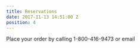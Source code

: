 ```yaml
---
title: Reservations
date: 2017-11-13 14:51:00 Z
position: 4
---
```


<div>
<p>Place your order by calling 1-800-416-9473 or email<a href="mailto:becky.arnett@athletesinaction.org"></a></p>

